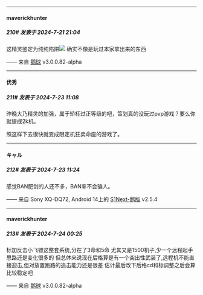 ﻿
*****

####  maverickhunter  
##### 210#       发表于 2024-7-21 21:04

这精灵鉴定为纯纯陷阱<img src="https://static.saraba1st.com/image/smiley/face2017/068.png" referrerpolicy="no-referrer">
确实不像是玩过本家拿出来的东西

—— 来自 [鹅球](https://www.pgyer.com/xfPejhuq) v3.0.0.82-alpha


*****

####  优秀  
##### 211#       发表于 2024-7-23 11:08

昨晚大乃精灵的加强，属于矫枉过正等级的吧，策划真的没玩过pvp游戏？要么你就提成2k机。

照这样下去很快就变成限定机狂卖命座的游戏了。


*****

####  キャル  
##### 212#       发表于 2024-7-23 11:24

感觉BAN肥剑的人还不多，BAN率不会骗人。

—— 来自 Sony XQ-DQ72, Android 14上的 [S1Next-鹅版](https://github.com/ykrank/S1-Next/releases) v2.5.4


*****

####  maverickhunter  
##### 213#       发表于 2024-7-24 00:25

标加反击小飞镖这整套系统,分在了3命和5命
尤其又是1500机子,少一个远程起手思路还是变化很多的
但总体来说现在后格算是有一个突出性武装了,远程机不能直接迎击,但对放置跑路的追击能力还是很差
估计最后改下后格cd和标调整之后会算比较稳定吧

—— 来自 [鹅球](https://www.pgyer.com/xfPejhuq) v3.0.0.82-alpha

